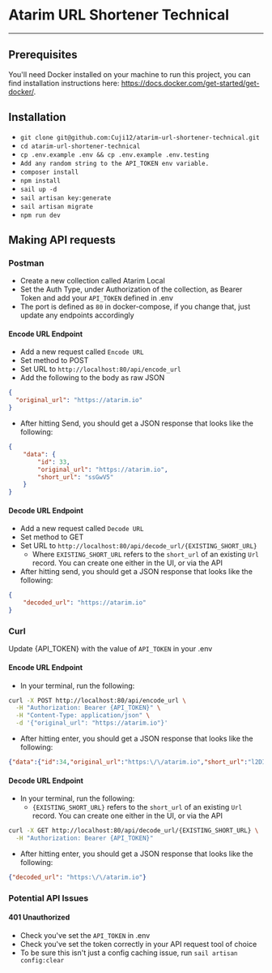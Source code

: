 # Atarim URL Shortener Technical

---

## Prerequisites
You'll need Docker installed on your machine to run this project, you can find installation
instructions here: https://docs.docker.com/get-started/get-docker/.

## Installation
- `git clone git@github.com:Cuji12/atarim-url-shortener-technical.git`
- `cd atarim-url-shortener-technical`
- `cp .env.example .env && cp .env.example .env.testing`
- `Add any random string to the API_TOKEN env variable.`
- `composer install`
- `npm install`
- `sail up -d`
- `sail artisan key:generate`
- `sail artisan migrate`
- `npm run dev`

## Making API requests
### Postman
- Create a new collection called Atarim Local
- Set the Auth Type, under Authorization of the collection, as Bearer Token and add your `API_TOKEN` defined in .env
- The port is defined as `80` in docker-compose, if you change that, just update any endpoints accordingly

#### Encode URL Endpoint
- Add a new request called `Encode URL`
- Set method to POST
- Set URL to `http://localhost:80/api/encode_url`
- Add the following to the body as raw JSON
```JSON
{
  "original_url": "https://atarim.io"
}
```
- After hitting Send, you should get a JSON response that looks like the following:
```JSON
{
    "data": {
        "id": 33,
        "original_url": "https://atarim.io",
        "short_url": "ssGwV5"
    }
}
```
#### Decode URL Endpoint
- Add a new request called `Decode URL`
- Set method to GET
- Set URL to `http://localhost:80/api/decode_url/{EXISTING_SHORT_URL}`
  - Where `EXISTING_SHORT_URL` refers to the `short_url` of an existing `Url` record. You can create one either in the UI, or via the API
- After hitting send, you should get a JSON response that looks like the following:
```JSON
{
    "decoded_url": "https://atarim.io"
}
```
### Curl
Update {API_TOKEN} with the value of `API_TOKEN` in your .env
#### Encode URL Endpoint
- In your terminal, run the following:
```bash
curl -X POST http://localhost:80/api/encode_url \
  -H "Authorization: Bearer {API_TOKEN}" \
  -H "Content-Type: application/json" \
  -d '{"original_url": "https://atarim.io"}'
```
- After hitting enter, you should get a JSON response that looks like the following:
```JSON
{"data":{"id":34,"original_url":"https:\/\/atarim.io","short_url":"l2DIgo"}}
```
#### Decode URL Endpoint
- In your terminal, run the following:
  - `{EXISTING_SHORT_URL}` refers to the `short_url` of an existing `Url` record. You can create one either in the UI, or via the API
```bash
curl -X GET http://localhost:80/api/decode_url/{EXISTING_SHORT_URL} \
  -H "Authorization: Bearer {API_TOKEN}"
```
- After hitting enter, you should get a JSON response that looks like the following:
```JSON
{"decoded_url": "https:\/\/atarim.io"}
```

### Potential API Issues
#### 401 Unauthorized
- Check you've set the `API_TOKEN` in .env
- Check you've set the token correctly in your API request tool of choice
- To be sure this isn't just a config caching issue, run `sail artisan config:clear`
